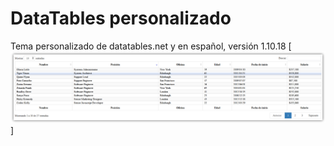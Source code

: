 # DataTables personalizado
Tema personalizado de datatables.net y en español, versión 1.10.18
[![Logo](/Custom-DataTables-1.10.18.png)]
